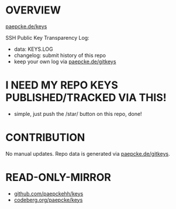 # OVERVIEW 

[paepcke.de/keys](https://paepcke.de/keys)

SSH Public Key Transparency Log:

- data: KEYS.LOG 
- changelog: submit history of this repo
- keep your own log via [paepcke.de/gitkeys](https://paepcke.de/gitkeys)

# I NEED MY REPO KEYS PUBLISHED/TRACKED VIA THIS! 

- simple, just push the /star/ button on this repo, done!

# CONTRIBUTION

No manual updates.
Repo data is generated via [paepcke.de/gitkeys](https://paepcke.de/gitkeys).

# READ-ONLY-MIRROR

* [github.com/paepckehh/keys](https://github.com/paepckehh/keys)
* [codeberg.org/paepcke/keys](https://codeberg.org/paepcke/keys)

